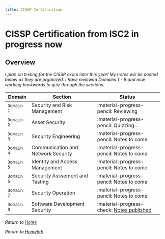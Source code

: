 ```yaml
---
title: CISSP Certification
---
```


# CISSP Certification from ISC2 in progress now

## Overview

_I plan on testing for the CISSP exam later this year! My notes will be posted below as they are organized. I have reviewed Domains 1 - 8 and now working backwards to quiz through the sections._

| Domain     | Section                            | Status                                                          |
| ---------- | ---------------------------------- | --------------------------------------------------------------- |
| `Domain 1` | Security and Risk Management       | :material-progress-pencil: Reviewing                            |
| `Domain 2` | Asset Security                     | :material-progress-pencil: Quizzing...                          |
| `Domain 3` | Security Engineering               | :material-progress-pencil: Notes to come                        |
| `Domain 4` | Communication and Network Security | :material-progress-pencil: Notes to come                        |
| `Domain 5` | Identity and Access Management     | :material-progress-pencil: Notes to come                        |
| `Domain 6` | Security Asssement and Testing     | :material-progress-pencil: Notes to come                        |
| `Domain 7` | Security Operation                 | :material-progress-pencil: Notes to come                        |
| `Domain 8` | Software Development Security      | :material-progress-check: [Notes published](domains/domain8.md) |

_Return to [Home](../index.md)_

_Return to [Homelab](../homelab/index.md)_
